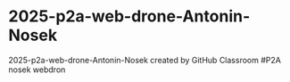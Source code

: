 # 2025-p2a-web-drone-Antonin-Nosek
2025-p2a-web-drone-Antonin-Nosek created by GitHub Classroom
#P2A nosek webdron